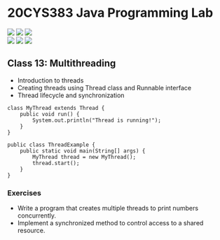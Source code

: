 # 20CYS383 Java Programming Lab
![](https://img.shields.io/badge/Batch-23CYS-lightgreen) ![](https://img.shields.io/badge/UG-blue) ![](https://img.shields.io/badge/Subject-JPL-blue) <br/>
![](https://img.shields.io/badge/Practical-3-orange) ![](https://img.shields.io/badge/Credits-1-orange) ![](https://img.shields.io/badge/Tools-IntelliJ-brown)  <br/>

## Class 13: Multithreading

- Introduction to threads
- Creating threads using Thread class and Runnable interface
- Thread lifecycle and synchronization

```
class MyThread extends Thread {
    public void run() {
        System.out.println("Thread is running!");
    }
}

public class ThreadExample {
    public static void main(String[] args) {
        MyThread thread = new MyThread();
        thread.start();
    }
}
```

### Exercises
- Write a program that creates multiple threads to print numbers concurrently.
- Implement a synchronized method to control access to a shared resource.
